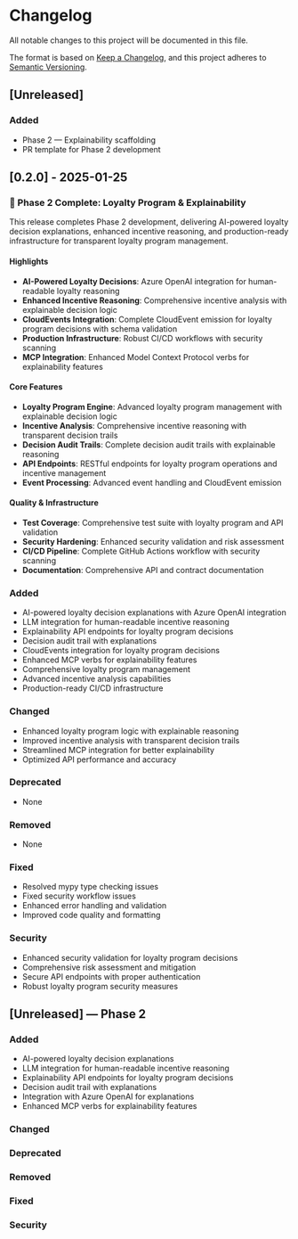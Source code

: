 # Changelog

All notable changes to this project will be documented in this file.

The format is based on [Keep a Changelog](https://keepachangelog.com/en/1.0.0/),
and this project adheres to [Semantic Versioning](https://semver.org/spec/v2.0.0.html).

## [Unreleased]

### Added
- Phase 2 — Explainability scaffolding
- PR template for Phase 2 development

## [0.2.0] - 2025-01-25

### 🚀 Phase 2 Complete: Loyalty Program & Explainability

This release completes Phase 2 development, delivering AI-powered loyalty decision explanations, enhanced incentive reasoning, and production-ready infrastructure for transparent loyalty program management.

#### Highlights
- **AI-Powered Loyalty Decisions**: Azure OpenAI integration for human-readable loyalty reasoning
- **Enhanced Incentive Reasoning**: Comprehensive incentive analysis with explainable decision logic
- **CloudEvents Integration**: Complete CloudEvent emission for loyalty program decisions with schema validation
- **Production Infrastructure**: Robust CI/CD workflows with security scanning
- **MCP Integration**: Enhanced Model Context Protocol verbs for explainability features

#### Core Features
- **Loyalty Program Engine**: Advanced loyalty program management with explainable decision logic
- **Incentive Analysis**: Comprehensive incentive reasoning with transparent decision trails
- **Decision Audit Trails**: Complete decision audit trails with explainable reasoning
- **API Endpoints**: RESTful endpoints for loyalty program operations and incentive management
- **Event Processing**: Advanced event handling and CloudEvent emission

#### Quality & Infrastructure
- **Test Coverage**: Comprehensive test suite with loyalty program and API validation
- **Security Hardening**: Enhanced security validation and risk assessment
- **CI/CD Pipeline**: Complete GitHub Actions workflow with security scanning
- **Documentation**: Comprehensive API and contract documentation

### Added
- AI-powered loyalty decision explanations with Azure OpenAI integration
- LLM integration for human-readable incentive reasoning
- Explainability API endpoints for loyalty program decisions
- Decision audit trail with explanations
- CloudEvents integration for loyalty program decisions
- Enhanced MCP verbs for explainability features
- Comprehensive loyalty program management
- Advanced incentive analysis capabilities
- Production-ready CI/CD infrastructure

### Changed
- Enhanced loyalty program logic with explainable reasoning
- Improved incentive analysis with transparent decision trails
- Streamlined MCP integration for better explainability
- Optimized API performance and accuracy

### Deprecated
- None

### Removed
- None

### Fixed
- Resolved mypy type checking issues
- Fixed security workflow issues
- Enhanced error handling and validation
- Improved code quality and formatting

### Security
- Enhanced security validation for loyalty program decisions
- Comprehensive risk assessment and mitigation
- Secure API endpoints with proper authentication
- Robust loyalty program security measures

## [Unreleased] — Phase 2

### Added
- AI-powered loyalty decision explanations
- LLM integration for human-readable incentive reasoning
- Explainability API endpoints for loyalty program decisions
- Decision audit trail with explanations
- Integration with Azure OpenAI for explanations
- Enhanced MCP verbs for explainability features

### Changed

### Deprecated

### Removed

### Fixed

### Security
